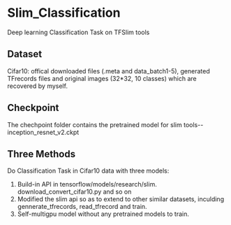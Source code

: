 # Slim_Classification
Deep learning Classification Task on TFSlim tools 

## Dataset
Cifar10: offical downloaded files (.meta and data_batch1-5), generated TFrecords files and original images (32*32, 10 classes) which are recovered by myself. 

## Checkpoint
The chechpoint folder contains the pretrained model for slim tools--inception_resnet_v2.ckpt

## Three Methods
Do Classification Task in Cifar10 data with three models:
1. Build-in API in tensorflow/models/research/slim. download_convert_cifar10.py and so on
2. Modified the slim api so as to extend to other similar datasets, inculding gennerate_tfrecords, read_tfrecord and train.
3. Self-multigpu model without any pretrained models to train.
